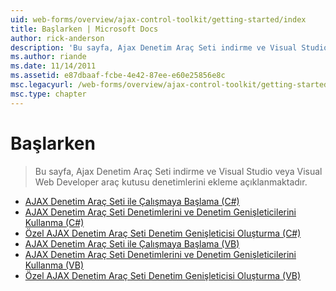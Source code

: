 ```yaml
---
uid: web-forms/overview/ajax-control-toolkit/getting-started/index
title: Başlarken | Microsoft Docs
author: rick-anderson
description: 'Bu sayfa, Ajax Denetim Araç Seti indirme ve Visual Studio veya Visual Web Developer araç kutusu denetimlerini ekleme açıklanmaktadır.'
ms.author: riande
ms.date: 11/14/2011
ms.assetid: e87dbaaf-fcbe-4e42-87ee-e60e25856e8c
msc.legacyurl: /web-forms/overview/ajax-control-toolkit/getting-started
msc.type: chapter
---
```

<a name="getting-started"></a>Başlarken
====================
> Bu sayfa, Ajax Denetim Araç Seti indirme ve Visual Studio veya Visual Web Developer araç kutusu denetimlerini ekleme açıklanmaktadır.


- [AJAX Denetim Araç Seti ile Çalışmaya Başlama (C#)](get-started-with-the-ajax-control-toolkit-cs.md)
- [AJAX Denetim Araç Seti Denetimlerini ve Denetim Genişleticilerini Kullanma (C#)](using-ajax-control-toolkit-controls-and-control-extenders-cs.md)
- [Özel AJAX Denetim Araç Seti Denetim Genişleticisi Oluşturma (C#)](creating-a-custom-ajax-control-toolkit-control-extender-cs.md)
- [AJAX Denetim Araç Seti ile Çalışmaya Başlama (VB)](get-started-with-the-ajax-control-toolkit-vb.md)
- [AJAX Denetim Araç Seti Denetimlerini ve Denetim Genişleticilerini Kullanma (VB)](using-ajax-control-toolkit-controls-and-control-extenders-vb.md)
- [Özel AJAX Denetim Araç Seti Denetim Genişleticisi Oluşturma (VB)](creating-a-custom-ajax-control-toolkit-control-extender-vb.md)
